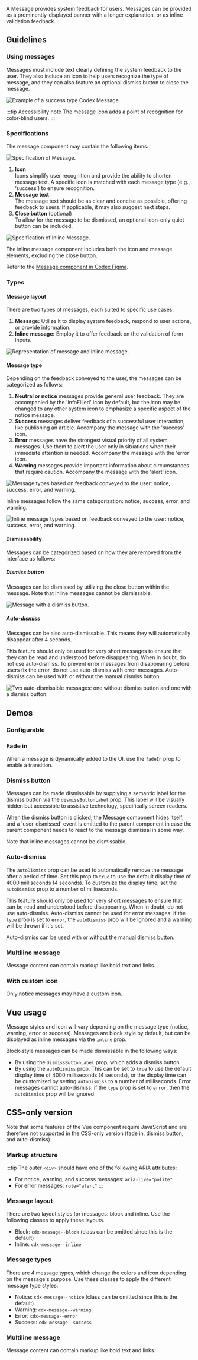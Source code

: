 <script setup>
import { CdxMessage } from '@wikimedia/codex';
import { cdxIconArticle } from '@wikimedia/codex-icons';
import MessageFadeIn from '@/../component-demos/message/examples/MessageFadeIn.vue';
import MessageUserDismiss from '@/../component-demos/message/examples/MessageUserDismiss.vue';
import MessageAutoDismiss from '@/../component-demos/message/examples/MessageAutoDismiss.vue';

const controlsConfig = [
	{
		name: 'type',
		type: 'radio',
		options: [ 'notice', 'warning', 'error', 'success' ],
	},
	{
		name: 'inline',
		type: 'boolean'
	},
	{
		name: 'dismissButtonLabel',
		type: 'text',
		initial: 'Close'
	},
	{
		name: 'default',
		type: 'slot',
		default: 'Message text'
	}
];
</script>

A Message provides system feedback for users. Messages can be provided as a
prominently-displayed banner with a longer explanation, or as inline validation
feedback.

## Guidelines

### Using messages

Messages must include text clearly defining the system feedback to the user. They also include an
icon to help users recognize the type of message, and they can also feature an optional dismiss
button to close the message.

![Example of a success type Codex Message.](../../assets/components/message-using.svg)

:::tip Accessibility note
The message icon adds a point of recognition for color-blind users.
:::

### Specifications

The message component may contain the following items:

![Specification of Message.](../../assets/components/message-specifications-message.svg)

1. **Icon**<br>
Icons simplify user recognition and provide the ability to shorten message text.  A specific icon is
matched with each message type (e.g., ‘success’) to ensure recognition.
2. **Message text**<br>
The message text should be as clear and concise as possible, offering feedback to users. If
applicable, it may also suggest next steps.
3. **Close button** (optional)<br>
To allow for the message to be dismissed, an optional icon-only quiet button can be included.

![Specification of Inline Message.](../../assets/components/message-specifications-inline-message.svg)

The inline message component includes both the icon and message elements, excluding the close
button.

Refer to the
[Message component in Codex Figma](https://www.figma.com/file/KoDuJMadWBXtsOtzGS4134/%E2%9D%96-Codex-components?type=design&node-id=4902-47684&mode=design&t=yTcArGDe2utFY0wc-11).

### Types

#### Message layout

There are two types of messages, each suited to specific use cases:
1. **Message:** Utilize it to display system feedback, respond to user actions, or provide
information.
2. **Inline message:** Employ it to offer feedback on the validation of form inputs.

![Representation of message and inline message.](../../assets/components/message-types.svg)

#### Message type

Depending on the feedback conveyed to the user, the messages can be categorized as follows:
1. **Neutral or notice** messages provide general user feedback. They are accompanied by the
'infoFilled' icon by default, but the icon may be changed to any other system icon to emphasize a
specific aspect of the notice message.
2. **Success** messages deliver feedback of a successful user interaction, like publishing an
article. Accompany the message with the 'success' icon.
3. **Error** messages have the strongest visual priority of all system messages. Use them to alert
the user only in situations when their immediate attention is needed. Accompany the message with the
'error' icon.
4. **Warning** messages provide important information about circumstances that require caution.
Accompany the message with the 'alert' icon.

![Message types based on feedback conveyed to the user: notice, success, error, and warning.](../../assets/components/message-types-message.svg)

Inline messages follow the same categorization: notice, success, error, and warning.

![Inline message types based on feedback conveyed to the user: notice, success, error, and warning.](../../assets/components/message-types-inline-message.svg)

#### Dismissability

Messages can be categorized based on how they are removed from the interface as follows:

##### Dismiss button

Messages can be dismissed by utilizing the close button within the message. Note that inline
messages cannot be dismissable.

![Message with a dismiss button.](../../assets/components/message-types-dismiss.svg)

##### Auto-dismiss

Messages can be also auto-dismissable. This means they will automatically disappear after 4 seconds.

This feature should only be used for very short messages to ensure that they can be read and
understood before disappearing. When in doubt, do not use auto-dismiss. To prevent error messages
from disappearing before users fix the error, do not use auto-dismiss with error messages.
Auto-dismiss can be used with or without the manual dismiss button.

![Two auto-dismissible messages: one without dismiss button and one with a dismiss button.](../../assets/components/message-types-auto-dismiss.svg)

## Demos

### Configurable

<cdx-demo-wrapper :controls-config="controlsConfig" :show-generated-code="true">
<template v-slot:demo="{ propValues, slotValues }">
	<cdx-message v-bind="propValues">{{ slotValues.default }}</cdx-message>
</template>
</cdx-demo-wrapper>

### Fade in

When a message is dynamically added to the UI, use the `fadeIn` prop to enable a transition.

<cdx-demo-wrapper :force-reset="true">
<template v-slot:demo>
	<MessageFadeIn />
</template>

<template v-slot:code>

<!-- Note that this code is a simplified version of the MessageFadeIn component. CSS classes and
styles specific to the demo have been removed to avoid confusion. -->

:::code-group

```vue [NPM]
<template>
	<cdx-button :disabled="showMessage" @click="showMessage = true">
		Show message
	</cdx-button>
	<cdx-message
		v-if="showMessage"
		type="warning"
		:fade-in="true"
	>
		<p><strong>Warning!</strong> Here's some information you should know.</p>
	</cdx-message>
</template>

<script>
import { defineComponent } from 'vue';
import { CdxMessage, CdxButton } from '@wikimedia/codex';

export default defineComponent( {
	name: 'MessageFadeIn',
	components: { CdxMessage, CdxButton },
	data() {
		return {
			showMessage: false
		};
	}
} );
</script>
```

```vue [MediaWiki]
<template>
	<cdx-button :disabled="showMessage" @click="showMessage = true">
		Show message
	</cdx-button>
	<cdx-message
		v-if="showMessage"
		type="warning"
		:fade-in="true"
	>
		<p><strong>Warning!</strong> Here's some information you should know.</p>
	</cdx-message>
</template>

<script>
const { defineComponent } = require( 'vue' );
const { CdxMessage, CdxButton } = require( '@wikimedia/codex' );

// @vue/component
module.exports = defineComponent( {
	name: 'MessageFadeIn',
	components: { CdxMessage, CdxButton },
	data() {
		return {
			showMessage: false
		};
	}
} );
</script>
```

:::

</template>
</cdx-demo-wrapper>

### Dismiss button

Messages can be made dismissable by supplying a semantic label for the dismiss button via the
`dismissButtonLabel` prop. This label will be visually hidden but accessible to assistive technology,
specifically screen readers.

When the dismiss button is clicked, the Message component hides itself, and a 'user-dismissed' event
is emitted to the parent component in case the parent component needs to react to the message
dismissal in some way.

Note that inline messages cannot be dismissable.

<cdx-demo-wrapper :force-reset="true">
<template v-slot:demo>
	<MessageUserDismiss />
</template>

<template v-slot:code>

```vue-html
<cdx-message dismiss-button-label="Close">
	Notice message with dismiss button
</cdx-message>
```

</template>
</cdx-demo-wrapper>

### Auto-dismiss

The `autoDismiss` prop can be used to automatically remove the message after a period of time.
Set this prop to `true` to use the default display time of 4000 milliseconds (4 seconds). To
customize the display time, set the `autoDismiss` prop to a number of milliseconds.

This feature should only be used for very short messages to ensure that can be read and
understood before disappearing. When in doubt, do not use auto-dismiss. Auto-dismiss
cannot be used for error messages: if the `type` prop is set to `error`, the `autoDismiss`
prop will be ignored and a warning will be thrown if it's set.

Auto-dismiss can be used with or without the manual dismiss button.

<cdx-demo-wrapper :force-reset="true">
<template v-slot:demo>
	<MessageAutoDismiss />
</template>

<template v-slot:code>

<!-- Note that this code is a simplified version of the MessageAutoDismiss component. CSS classes
and styles specific to the demo, the "reset" tip, and the logic for showing that tip have been
removed to avoid confusion. -->

:::code-group

```vue [NPM]
<template>
	<cdx-button :disabled="showMessage" @click="showMessage = true">
		Show message
	</cdx-button>
	<cdx-message
		v-if="showMessage"
		type="success"
		:fade-in="true"
		:auto-dismiss="true"
		:display-time="3000"
	>
		Success! This message will disappear...
	</cdx-message>
</template>

<script>
import { defineComponent } from 'vue';
import { CdxMessage, CdxButton } from '@wikimedia/codex';

export default defineComponent( {
	name: 'MessageAutoDismiss',
	components: { CdxMessage, CdxButton },
	data() {
		return {
			showMessage: false
		};
	}
} );
</script>
```

```vue [MediaWiki]
<template>
	<cdx-button :disabled="showMessage" @click="showMessage = true">
		Show message
	</cdx-button>
	<cdx-message
		v-if="showMessage"
		type="success"
		:fade-in="true"
		:auto-dismiss="true"
		:display-time="3000"
	>
		Success! This message will disappear...
	</cdx-message>
</template>

<script>
const { defineComponent } = require( 'vue' );
const { CdxMessage, CdxButton } = require( '@wikimedia/codex' );

// @vue/component
module.exports = defineComponent( {
	name: 'MessageAutoDismiss',
	components: { CdxMessage, CdxButton },
	data() {
		return {
			showMessage: false
		};
	}
} );
</script>
```

:::

</template>
</cdx-demo-wrapper>

### Multiline message

Message content can contain markup like bold text and links.

<cdx-demo-wrapper :allow-link-styles="true">
<template v-slot:demo>
	<cdx-message type="error">
		<p><strong>An error has occurred.</strong></p>
		<p>Comprehensive explanation of the error.</p>
		<p><a href="#">Link</a> to more information.</p>
	</cdx-message>
</template>

<template v-slot:code>

```vue-html
<cdx-message type="error">
	<p><strong>An error has occurred.</strong></p>
	<p>Comprehensive explanation of the error.</p>
	<p><a href="#">Link</a> to more information.</p>
</cdx-message>
```

</template>
</cdx-demo-wrapper>

### With custom icon

Only notice messages may have a custom icon.

<cdx-demo-wrapper>
<template v-slot:demo>
	<cdx-message :icon="cdxIconArticle">
		Notice message with custom icon
	</cdx-message>
</template>

<template v-slot:code>

```vue-html
<cdx-message :icon="cdxIconArticle">
	Notice message with custom icon
</cdx-message>
```

</template>
</cdx-demo-wrapper>

## Vue usage

Message styles and icon will vary depending on the message type (notice, warning, error or success). Messages are block style by default, but can be displayed as inline messages via the `inline` prop.

Block-style messages can be made dismissable in the following ways:
- By using the `dismissButtonLabel` prop, which adds a dismiss button
- By using the `autoDismiss` prop. This can be set to `true` to use the default display time of 4000 milliseconds (4 seconds), or the display time can be customized by setting `autoDismiss` to a number of milliseconds. Error messages cannot auto-dismiss: if the `type` prop is set to `error`, then the `autoDismiss` prop will be ignored.

## CSS-only version

Note that some features of the Vue component require JavaScript and are therefore not supported in
the CSS-only version (fade in, dismiss button, and auto-dismiss).

### Markup structure

:::tip
The outer `<div>` should have one of the following ARIA attributes:
- For notice, warning, and success messages: `aria-live="polite"`
- For error messages: `role="alert"`
:::

<cdx-demo-wrapper :allow-link-styles="true">
<template v-slot:demo>
	<div class="cdx-message cdx-message--block cdx-message--notice" aria-live="polite">
		<span class="cdx-message__icon"></span>
		<div class="cdx-message__content">
			Message content (can include markup)
		</div>
	</div>
</template>
<template v-slot:code>

```html
<!-- Root element with layout and type classes, and additional attribute(s). -->
<div class="cdx-message cdx-message--block cdx-message--notice" aria-live="polite">
	<!-- Empty span for message icon. -->
	<span class="cdx-message__icon"></span>
	<!-- Div for content. -->
	<div class="cdx-message__content">
		Message content (can include markup)
	</div>
</div>
```

</template>
</cdx-demo-wrapper>

### Message layout

There are two layout styles for messages: block and inline. Use the following classes to apply
these layouts.
- Block: `cdx-message--block` (class can be omitted since this is the default)
- Inline: `cdx-message--inline`

<cdx-demo-wrapper :allow-link-styles="true">
<template v-slot:demo>
	<div class="cdx-docs-message-layout">
		<div class="cdx-message cdx-message--block cdx-message--notice" aria-live="polite">
			<span class="cdx-message__icon"></span>
			<div class="cdx-message__content">
				This is a block-style message.
			</div>
		</div>
		<div class="cdx-message cdx-message--inline cdx-message--notice" aria-live="polite">
			<span class="cdx-message__icon"></span>
			<div class="cdx-message__content">
				This is an inline-style message.
			</div>
		</div>
	</div>
</template>
<template v-slot:code>

```html
<div class="cdx-message cdx-message--block cdx-message--notice" aria-live="polite">
	<span class="cdx-message__icon"></span>
	<div class="cdx-message__content">
		This is a block-style message.
	</div>
</div>
<div class="cdx-message cdx-message--inline cdx-message--notice" aria-live="polite">
	<span class="cdx-message__icon"></span>
	<div class="cdx-message__content">
		This is an inline-style message.
	</div>
</div>
```

</template>
</cdx-demo-wrapper>

### Message types

There are 4 message types, which change the colors and icon depending on the message's purpose.
Use these classes to apply the different message type styles:
- Notice: `cdx-message--notice` (class can be omitted since this is the default)
- Warning: `cdx-message--warning`
- Error: `cdx-message--error`
- Success: `cdx-message--success`

<cdx-demo-wrapper :allow-link-styles="true">
<template v-slot:demo>
	<div class="cdx-message cdx-message--block cdx-message--notice" aria-live="polite">
		<span class="cdx-message__icon"></span>
		<div class="cdx-message__content">
			This is a notice message.
		</div>
	</div>
	<div class="cdx-message cdx-message--block cdx-message--warning" aria-live="polite">
		<span class="cdx-message__icon"></span>
		<div class="cdx-message__content">
			This is a warning message.
		</div>
	</div>
	<div class="cdx-message cdx-message--block cdx-message--error" role="alert">
		<span class="cdx-message__icon"></span>
		<div class="cdx-message__content">
			This is an error message.
		</div>
	</div>
	<div class="cdx-message cdx-message--block cdx-message--success" aria-live="polite">
		<span class="cdx-message__icon"></span>
		<div class="cdx-message__content">
			This is a success message.
		</div>
	</div>
</template>
<template v-slot:code>

```html
<div class="cdx-message cdx-message--block cdx-message--notice" aria-live="polite">
	<span class="cdx-message__icon"></span>
	<div class="cdx-message__content">
		This is a notice message.
	</div>
</div>
<div class="cdx-message cdx-message--block cdx-message--warning" aria-live="polite">
	<span class="cdx-message__icon"></span>
	<div class="cdx-message__content">
		This is a warning message.
	</div>
</div>
<div class="cdx-message cdx-message--block cdx-message--error" role="alert">
	<span class="cdx-message__icon"></span>
	<div class="cdx-message__content">
		This is an error message.
	</div>
</div>
<div class="cdx-message cdx-message--block cdx-message--success" aria-live="polite">
	<span class="cdx-message__icon"></span>
	<div class="cdx-message__content">
		This is a success message.
	</div>
</div>
```

</template>
</cdx-demo-wrapper>

### Multiline message

Message content can contain markup like bold text and links.

<cdx-demo-wrapper :allow-link-styles="true">
<template v-slot:demo>
	<div class="cdx-message cdx-message--block cdx-message--error" role="alert">
		<span class="cdx-message__icon"></span>
		<div class="cdx-message__content">
			<p><strong>An error has occurred.</strong></p>
			<p>Comprehensive explanation of the error.</p>
			<p><a href="#">Link</a> to more information.</p>
		</div>
	</div>
</template>
<template v-slot:code>

```html
<div class="cdx-message cdx-message--block cdx-message--error" role="alert">
	<span class="cdx-message__icon"></span>
	<div class="cdx-message__content">
		<p><strong>An error has occurred.</strong></p>
		<p>Comprehensive explanation of the error.</p>
		<p><a href="#">Link</a> to more information.</p>
	</div>
</div>
```

</template>
</cdx-demo-wrapper>

<style lang="less" scoped>
@import ( reference ) '@wikimedia/codex-design-tokens/theme-wikimedia-ui.less';

.cdx-demo-wrapper {
	.cdx-docs-message-layout {
		/* stylelint-disable-next-line selector-class-pattern */
		.cdx-message:first-child {
			margin-bottom: @spacing-200;
		}
	}
}
</style>
